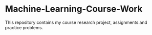 # Machine-Learning-Course-Work
This repository contains my course research project, assignments and practice problems.

